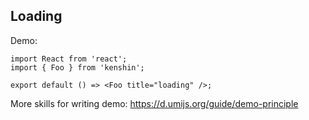 ## Loading

Demo:

```tsx
import React from 'react';
import { Foo } from 'kenshin';

export default () => <Foo title="loading" />;

```

More skills for writing demo: https://d.umijs.org/guide/demo-principle
